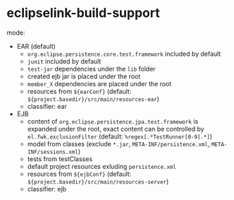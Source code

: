 # eclipselink-build-support

mode:
* EAR (default)
  * `org.eclipse.persistence.core.test.framework` included by default
  * `junit` included by default
  * `test-jar` dependencies under the `lib` folder
  * created ejb jar is placed under the root
  * `member_X` dependencies are placed under the root
  * resources from `${earConf}` (default: `${project.basedir}/src/main/resources-ear`)
  * classifier: ear
* EJB
  * content of `org.eclipse.persistence.jpa.test.framework` is expanded under the root,
exact content can be controlled by `el.fwk.exclusionFilter` (default: `%regex[.*TestRunner[0-9].*]`)
  * model from classes (exclude `*.jar`, `META-INF/persistence.xml`, `META-INF/sessions.xml`)
  * tests from testClasses
  * default project resources exluding `persistence.xml`
  * resources from `${ejbConf}` (default: `${project.basedir}/src/main/resources-server`)
  * classifier: ejb

